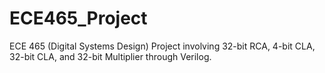 # ECE465_Project
ECE 465 (Digital Systems Design) Project involving 32-bit RCA, 4-bit CLA, 32-bit CLA, and 32-bit Multiplier through Verilog.
